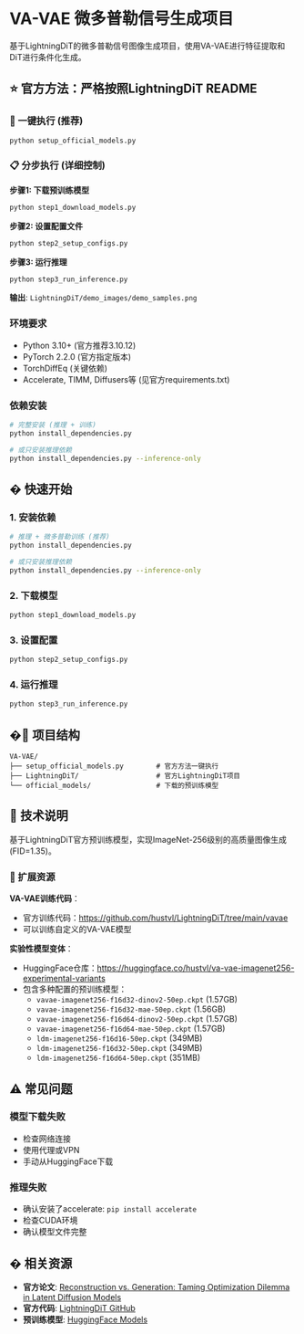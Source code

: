 # VA-VAE 微多普勒信号生成项目

基于LightningDiT的微多普勒信号图像生成项目，使用VA-VAE进行特征提取和DiT进行条件化生成。

## ⭐ 官方方法：严格按照LightningDiT README

### 🚀 一键执行 (推荐)
```bash
python setup_official_models.py
```

### 📋 分步执行 (详细控制)

**步骤1: 下载预训练模型**
```bash
python step1_download_models.py
```

**步骤2: 设置配置文件**
```bash
python step2_setup_configs.py
```

**步骤3: 运行推理**
```bash
python step3_run_inference.py
```

**输出**: `LightningDiT/demo_images/demo_samples.png`

### 环境要求
- Python 3.10+ (官方推荐3.10.12)
- PyTorch 2.2.0 (官方指定版本)
- TorchDiffEq (关键依赖)
- Accelerate, TIMM, Diffusers等 (见官方requirements.txt)

### 依赖安装
```bash
# 完整安装 (推理 + 训练)
python install_dependencies.py

# 或只安装推理依赖
python install_dependencies.py --inference-only
```

## � 快速开始

### 1. 安装依赖
```bash
# 推理 + 微多普勒训练 (推荐)
python install_dependencies.py

# 或只安装推理依赖
python install_dependencies.py --inference-only
```

### 2. 下载模型
```bash
python step1_download_models.py
```

### 3. 设置配置
```bash
python step2_setup_configs.py
```

### 4. 运行推理
```bash
python step3_run_inference.py
```

## �📁 项目结构

```
VA-VAE/
├── setup_official_models.py        # 官方方法一键执行
├── LightningDiT/                   # 官方LightningDiT项目
└── official_models/                # 下载的预训练模型
```

## 📖 技术说明

基于LightningDiT官方预训练模型，实现ImageNet-256级别的高质量图像生成 (FID=1.35)。

### 🔬 扩展资源

**VA-VAE训练代码**：
- 官方训练代码：https://github.com/hustvl/LightningDiT/tree/main/vavae
- 可以训练自定义的VA-VAE模型

**实验性模型变体**：
- HuggingFace仓库：https://huggingface.co/hustvl/va-vae-imagenet256-experimental-variants
- 包含多种配置的预训练模型：
  - `vavae-imagenet256-f16d32-dinov2-50ep.ckpt` (1.57GB)
  - `vavae-imagenet256-f16d32-mae-50ep.ckpt` (1.56GB)
  - `vavae-imagenet256-f16d64-dinov2-50ep.ckpt` (1.57GB)
  - `vavae-imagenet256-f16d64-mae-50ep.ckpt` (1.57GB)
  - `ldm-imagenet256-f16d16-50ep.ckpt` (349MB)
  - `ldm-imagenet256-f16d32-50ep.ckpt` (349MB)
  - `ldm-imagenet256-f16d64-50ep.ckpt` (351MB)

## ⚠️ 常见问题

### 模型下载失败
- 检查网络连接
- 使用代理或VPN
- 手动从HuggingFace下载

### 推理失败
- 确认安装了accelerate: `pip install accelerate`
- 检查CUDA环境
- 确认模型文件完整

## � 相关资源

- **官方论文**: [Reconstruction vs. Generation: Taming Optimization Dilemma in Latent Diffusion Models](https://arxiv.org/abs/2501.01423)
- **官方代码**: [LightningDiT GitHub](https://github.com/hustvl/LightningDiT)
- **预训练模型**: [HuggingFace Models](https://huggingface.co/hustvl)
